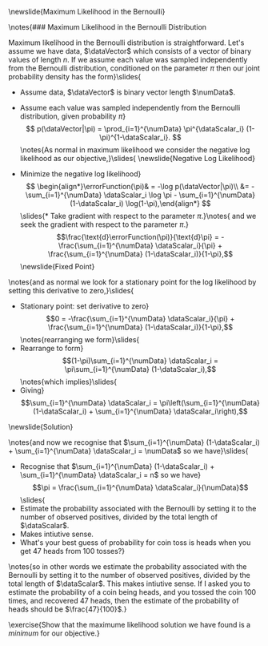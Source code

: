 \newslide{Maximum Likelihood in the Bernoulli}

\notes{### Maximum Likelihood in the Bernoulli Distribution

Maximum likelihood in the Bernoulli distribution is straightforward. Let's assume we have data, $\dataVector$ which consists of a vector of binary values of length $n$. If we assume each value was sampled independently from the Bernoulli distribution, conditioned on the parameter $\pi$ then our joint probability density has the form}\slides{
* Assume data, $\dataVector$ is binary vector length $\numData$. 
* Assume each value was sampled independently from the  Bernoulli distribution, given probability $\pi$}
$$
p(\dataVector|\pi) = \prod_{i=1}^{\numData} \pi^{\dataScalar_i} (1-\pi)^{1-\dataScalar_i}.
$$
\notes{As normal in maximum likelihood we consider the negative log likelihood as our objective,}\slides{
\newslide{Negative Log Likelihood}

* Minimize the negative log likelihood}
  $$
  \begin{align*}\errorFunction(\pi)& = -\log p(\dataVector|\pi)\\ &= -\sum_{i=1}^{\numData} \dataScalar_i \log \pi - \sum_{i=1}^{\numData} (1-\dataScalar_i) \log(1-\pi),\end{align*}
  $$
\slides{* Take gradient with respect to the parameter $\pi$.}\notes{
and we seek the gradient with respect to the parameter $\pi$.}
  $$\frac{\text{d}\errorFunction(\pi)}{\text{d}\pi} = -\frac{\sum_{i=1}^{\numData} \dataScalar_i}{\pi}  + \frac{\sum_{i=1}^{\numData} (1-\dataScalar_i)}{1-\pi},$$
\newslide{Fixed Point}

\notes{and as normal we look for a stationary point for the log likelihood by setting this derivative to zero,}\slides{
* Stationary point: set derivative to zero}
  $$0 = -\frac{\sum_{i=1}^{\numData} \dataScalar_i}{\pi}  + \frac{\sum_{i=1}^{\numData} (1-\dataScalar_i)}{1-\pi},$$
\notes{rearranging we form}\slides{
* Rearrange to form}
  $$(1-\pi)\sum_{i=1}^{\numData} \dataScalar_i =   \pi\sum_{i=1}^{\numData} (1-\dataScalar_i),$$
\notes{which implies}\slides{
* Giving}
  $$\sum_{i=1}^{\numData} \dataScalar_i =   \pi\left(\sum_{i=1}^{\numData} (1-\dataScalar_i) + \sum_{i=1}^{\numData} \dataScalar_i\right),$$

\newslide{Solution}

\notes{and now we recognise that $\sum_{i=1}^{\numData} (1-\dataScalar_i) + \sum_{i=1}^{\numData} \dataScalar_i = \numData$ so we have}\slides{
* Recognise that $\sum_{i=1}^{\numData} (1-\dataScalar_i) + \sum_{i=1}^{\numData} \dataScalar_i = n$ so we have}
  $$\pi = \frac{\sum_{i=1}^{\numData} \dataScalar_i}{\numData}$$
\slides{
* Estimate the probability associated with the Bernoulli by setting it to the number of observed positives, divided by the total length of $\dataScalar$. 
* Makes intiutive sense. 
* What's your best guess of probability for coin toss is heads when you get 47 heads from 100 tosses?}

\notes{so in other words we estimate the probability associated with the Bernoulli by setting it to the number of observed positives, divided by the total length of $\dataScalar$. This makes intiutive sense. If I asked you to estimate the probability of a coin being heads, and you tossed the coin 100 times, and recovered 47 heads, then the estimate of the probability of heads should be $\frac{47}{100}$.}

\exercise{Show that the maximume likelihood solution we have found is a *minimum* for our objective.}

